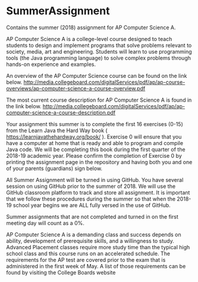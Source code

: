 # SummerAssignment
Contains the summer (2018) assignment for AP Computer Science A.


AP Computer Science A is a college-level course designed to teach students to design and implement programs that solve problems relevant to society, media, art and engineering.  Students will learn to use programming tools (the Java programming language) to solve complex problems through hands-on experience and examples.

An overview of the AP Computer Science course can be found on the link below.
http://media.collegeboard.com/digitalServices/pdf/ap/ap-course-overviews/ap-computer-science-a-course-overview.pdf

The most current course description for AP Computer Science A is found in the link below.
http://media.collegeboard.com/digitalServices/pdf/ap/ap-computer-science-a-course-description.pdf

Your assignment this summer is to complete the first 16 exercises (0-15) from the Learn Java the Hard Way book ( https://learnjavathehardway.org/book/ ).  Exercise 0 will ensure that you have a computer at home that is ready and able to program and compile Java code. We will be completing this book during the first quarter of the 2018-19 academic year. Please confirm the completion of Exercise 0 by printing the assignment page in the repository and having both you and one of your parents (guardians) sign below.

All Summer Assignment will be turned in using GitHub. You have several session on using GitHub prior to the summer of 2018. We will use the GitHub classroom platform to track and store all assignment. It is important that we follow these procedures during the summer so that when the 2018-19 school year begins we are ALL fully versed in the use of GitHub. 

Summer assignments that are not completed and turned in on the first meeting day will count as a 0%. 

AP Computer Science A is a demanding class and success depends on ability, development of prerequisite skills, and a willingness to study. Advanced Placement classes require more study time than the typical high school class and this course runs on an accelerated schedule. The requirements for the AP test are covered prior to the exam that is administered in the first week of May. A list of those requirements can be found by visiting the College Boards website

